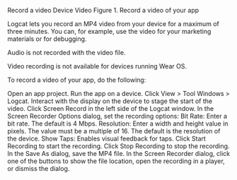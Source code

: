 Record a video
Device Video
Figure 1. Record a video of your app

Logcat lets you record an MP4 video from your device for a maximum of three minutes. You can, for example, use the video for your marketing materials or for debugging.

Audio is not recorded with the video file.

Video recording is not available for devices running Wear OS.

To record a video of your app, do the following:

Open an app project.
Run the app on a device.
Click View > Tool Windows > Logcat.
Interact with the display on the device to stage the start of the video.
Click Screen Record  in the left side of the Logcat window.
In the Screen Recorder Options dialog, set the recording options:
Bit Rate: Enter a bit rate. The default is 4 Mbps.
Resolution: Enter a width and height value in pixels. The value must be a multiple of 16. The default is the resolution of the device.
Show Taps: Enables visual feedback for taps.
Click Start Recording to start the recording.
Click Stop Recording to stop the recording.
In the Save As dialog, save the MP4 file.
In the Screen Recorder dialog, click one of the buttons to show the file location, open the recording in a player, or dismiss the dialog.